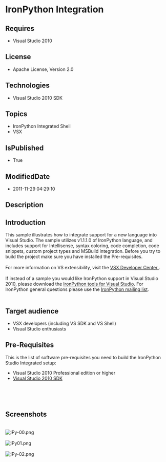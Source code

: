 # IronPython Integration
## Requires
* Visual Studio 2010
## License
* Apache License, Version 2.0
## Technologies
* Visual Studio 2010 SDK
## Topics
* IronPython Integrated Shell
* VSX
## IsPublished
* True
## ModifiedDate
* 2011-11-29 04:29:10
## Description

<h2 class="wikidoc">Introduction</h2>
<div class="wikidoc">This sample illustrates how to integrate support for a new language into Visual Studio. The sample utilizes v1.1.1.0 of IronPython language, and includes support for Intellisense, syntax coloring, code completion, code snippets, custom
 project types and MSBuild integration. Before you try to build the project make sure you have installed the Pre-requisites.<br>
<br>
For more information on VS extensibility, visit the <a class="externalLink" href="http://msdn.com/vsx">
VSX Developer Center<span class="externalLinkIcon">&nbsp;</span></a>.<br>
<br>
If instead of a sample you would like IronPython support in Visual Studio 2010, please download the
<a class="externalLink" href="http://ironpython.net/ironpython/tools/">IronPython tools for Visual Studio</a>. For IronPython general questions please use the
<a class="externalLink" href="http://lists.ironpython.com/listinfo.cgi/users-ironpython.com">
IronPython mailing list</a>.<br>
<br>
</div>
<h2 class="wikidoc">Target audience</h2>
<div class="wikidoc">
<ul>
<li>VSX developers (including VS SDK and VS Shell) </li><li>Visual Studio enthusiasts </li></ul>
</div>
<h2 class="wikidoc">Pre-Requisites</h2>
<div class="wikidoc">This is the list of software pre-requisites you need to build the IronPython Studio Integrated setup:</div>
<div class="wikidoc">
<ul>
<li>Visual Studio 2010 Professional edition or higher </li><li><a class="externalLink" href="http://www.microsoft.com/downloads/details.aspx?familyid=47305CF4-2BEA-43C0-91CD-1B853602DCC5&displaylang=en">Visual Studio 2010 SDK</a>
</li></ul>
&nbsp;</div>
<p>&nbsp;</p>
<h2>Screenshots</h2>
<p><br>
<img src="-filedownload.aspx?projectname=ipyintegration&downloadid=10768" alt="IPy-00.png"><br>
<br>
<img src="-filedownload.aspx?projectname=ipyintegration&downloadid=10766" alt="IPy01.png"><br>
<br>
<img src="-filedownload.aspx?projectname=ipyintegration&downloadid=10769" alt="IPy-02.png"></p>
